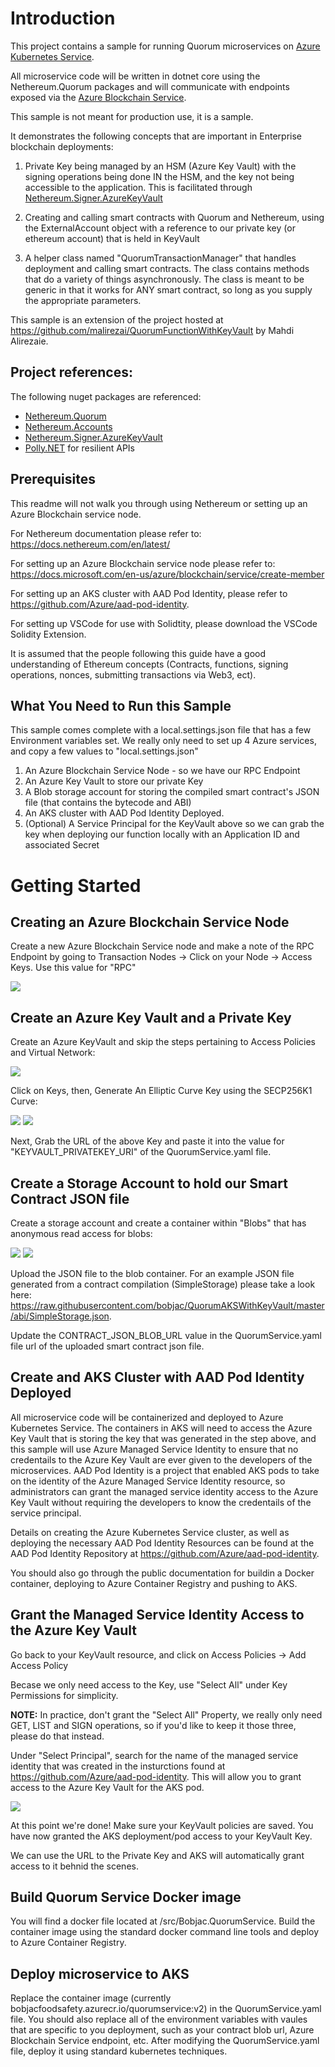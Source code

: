 # Introduction 
This project contains a sample for running Quorum microservices on [Azure Kubernetes Service](https://docs.microsoft.com/en-us/azure/aks/intro-kubernetes).

All microservice code will be written in dotnet core using the Nethereum.Quorum packages and will communicate with endpoints exposed via the [Azure Blockchain Service](https://azure.microsoft.com/en-ca/services/blockchain-service/).

This sample is not meant for production use, it is a sample.

It demonstrates the following concepts that are important in Enterprise blockchain deployments:
1. Private Key being managed by an HSM (Azure Key Vault) with the signing operations being done IN the HSM, and the key not being accessible to the application. This is facilitated through [Nethereum.Signer.AzureKeyVault](https://www.nuget.org/packages/Nethereum.Signer.AzureKeyVault/)

2. Creating and calling smart contracts with Quorum and Nethereum, using the ExternalAccount object with a reference to our private key (or ethereum account) that is held in KeyVault

3. A helper class named "QuorumTransactionManager" that handles deployment and calling smart contracts. The class contains methods that do a variety of things asynchronously. The class is meant to be generic in that it works for ANY smart contract, so long as you supply the appropriate parameters.

This sample is an extension of the project hosted at https://github.com/malirezai/QuorumFunctionWithKeyVault by Mahdi Alirezaie.

## Project references:

The following nuget packages are referenced: 

- [Nethereum.Quorum](https://www.nuget.org/packages/Nethereum.Quorum/)
- [Nethereum.Accounts](https://www.nuget.org/packages/Nethereum.Accounts/)
- [Nethereum.Signer.AzureKeyVault](https://www.nuget.org/packages/Nethereum.Signer.AzureKeyVault/)
- [Polly.NET](https://www.nuget.org/packages/Polly/) for resilient APIs

## Prerequisites

This readme will not walk you through using Nethereum or setting up an Azure Blockchain service node. 

For Nethereum documentation please refer to: https://docs.nethereum.com/en/latest/

For setting up an Azure Blockchain service node please refer to: https://docs.microsoft.com/en-us/azure/blockchain/service/create-member

For setting up an AKS cluster with AAD Pod Identity, please refer to https://github.com/Azure/aad-pod-identity.

For setting up VSCode for use with Solidtity, please download the VSCode Solidity Extension.

It is assumed that the people following this guide have a good understanding of Ethereum concepts (Contracts, functions, signing operations, nonces, submitting transactions via Web3, ect).

## What You Need to Run this Sample

This sample comes complete with a local.settings.json file that has a few Environment variables set. We really only need to set up 4 Azure services, and copy a few values to "local.settings.json"

1. An Azure Blockchain Service Node - so we have our RPC Endpoint
2. An Azure Key Vault to store our private Key 
3. A Blob storage account for storing the compiled smart contract's JSON file (that contains the bytecode and ABI)
4. An AKS cluster with AAD Pod Identity Deployed.
5. (Optional) A Service Principal for the KeyVault above so we can grab the key when deploying our function locally with an Application ID and associated Secret

# Getting Started

## Creating an Azure Blockchain Service Node 

Create a new Azure Blockchain Service node and make a note of the RPC Endpoint by going to Transaction Nodes -> Click on your Node -> Access Keys. Use this value for "RPC"

![](img/abs.png)

## Create an Azure Key Vault and a Private Key

Create an Azure KeyVault and skip the steps pertaining to Access Policies and Virtual Network: 

![](img/kv1.png)

Click on Keys, then, Generate An Elliptic Curve Key using the SECP256K1 Curve:

![](img/kv2.png)
![](img/kv3.png)

Next, Grab the URL of the above Key and paste it into the value for "KEYVAULT_PRIVATEKEY_URI" of the QuorumService.yaml file.

## Create a Storage Account to hold our Smart Contract JSON file

Create a storage account and create a container within "Blobs" that has anonymous read access for blobs:

![](img/blob1.png)
![](img/blob2.png)

Upload the JSON file to the blob container. For an example JSON file generated from a contract compilation (SimpleStorage) please take a look here: https://raw.githubusercontent.com/bobjac/QuorumAKSWithKeyVault/master/abi/SimpleStorage.json.

Update the CONTRACT_JSON_BLOB_URL value in the QuorumService.yaml file url of the uploaded smart contract json file.

## Create and AKS Cluster with AAD Pod Identity Deployed

All microservice code will be containerized and deployed to Azure Kubernetes Service. The containers in AKS will need to access the Azure Key Vault that is storing the key that was generated in the step above, and this sample will use Azure Managed Service Identity to ensure that no credentails to the Azure Key Vault are ever given to the developers of the microservices. AAD Pod Identity is a project that enabled AKS pods to take on the identity of the Azure Managed Service Identity resource, so administrators can grant the managed service identity access to the Azure Key Vault without requiring the developers to know the credentails of the service principal.

Details on creating the Azure Kubernetes Service cluster, as well as deploying the necessary AAD Pod Identity Resources can be found at the AAD Pod Identity Repository at https://github.com/Azure/aad-pod-identity.

You should also go through the public documentation for buildin a Docker container, deploying to Azure Container Registry and pushing to AKS.

## Grant the Managed Service Identity Access to the Azure Key Vault

Go back to your KeyVault resource, and click on Access Policies -> Add Access Policy

Becase we only need access to the Key, use "Select All" under Key Permissions for simplicity. 

**NOTE:** In practice, don't grant the "Select All" Property, we really only need GET, LIST and SIGN operations, so if you'd like to keep it those three, please do that instead. 

Under "Select Principal", search for the name of the managed service identity that was created in the insturctions found at https://github.com/Azure/aad-pod-identity. This will allow you to grant access to the Azure Key Vault for the AKS pod.

![](img/kv4.png)

At this point we're done! Make sure your KeyVault policies are saved. You have now granted the AKS deployment/pod access to your KeyVault Key. 

We can use the URL to the Private Key and AKS will automatically grant access to it behnid the scenes. 

## Build Quorum Service Docker image

You will find a docker file located at /src/Bobjac.QuorumService. Build the container image using the standard docker command line tools and deploy to Azure Container Registry.  

## Deploy microservice to AKS

Replace the container image (currently bobjacfoodsafety.azurecr.io/quorumservice:v2) in the QuorumService.yaml file. You should also replace all of the environment variables with vaules that are specific to you deployment, such as your contract blob url, Azure Blockchain Service endpoint, etc.  After modifying the QuorumService.yaml file, deploy it using standard kubernetes techniques.